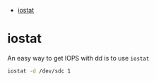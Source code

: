<!--ts-->
   * [iostat](#iostat)

<!-- Added by: gil_diy, at: Sun 02 Oct 2022 09:16:00 IDT -->

<!--te-->

# iostat

An easy way to get IOPS with dd is to use `iostat` 

```bash
iostat -d /dev/sdc 1
```

